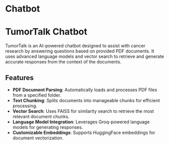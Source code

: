 # Chatbot
# TumorTalk Chatbot

TumorTalk is an AI-powered chatbot designed to assist with cancer research by answering questions based on provided PDF documents. It uses advanced language models and vector search to retrieve and generate accurate responses from the context of the documents.

## Features
- **PDF Document Parsing**: Automatically loads and processes PDF files from a specified folder.
- **Text Chunking**: Splits documents into manageable chunks for efficient processing.
- **Vector Search**: Uses FAISS for similarity search to retrieve the most relevant document chunks.
- **Language Model Integration**: Leverages Groq-powered language models for generating responses.
- **Customizable Embeddings**: Supports HuggingFace embeddings for document vectorization.

